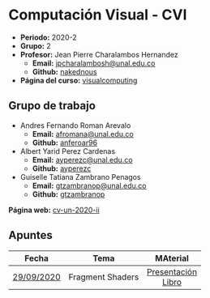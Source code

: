 # Computación Visual - CVI

- **Periodo:** 2020-2
- **Grupo:** 2
- **Profesor:** Jean Pierre Charalambos Hernandez
  - **Email:** jpcharalambosh@unal.edu.co
  - **Github:** [nakednous](https://github.com/nakednous)
- **Página del curso:** [visualcomputing](https://visualcomputing.github.io/)

## Grupo de trabajo

- Andres Fernando Roman Arevalo
  - **Email:** afromana@unal.edu.co
  - **Github:** [anferoar96](https://github.com/anferoar96)
- Albert Yarid Perez Cardenas
  - **Email:** ayperezc@unal.edu.co
  - **Github:** [ayperezc](https://github.com/ayperezc)
- Guiselle Tatiana Zambrano Penagos
  - **Email:** gtzambranop@unal.edu.co
  - **Github:** [gtzambranop](https://github.com/gtzambranop)

**Página web:** [cv-un-2020-ii](https://cv-un-2020-ii.github.io/)

## Apuntes

| Fecha	| Tema	| MAterial |
|	:---:	|	:---:	|	:---:	|
|	[29/09/2020](class_notes/29_09_2020.md)	|	Fragment Shaders	|[Presentación](https://visualcomputing.github.io/FragmentShaders/#) <br> 	[Libro](https://thebookofshaders.com/?lan=es)	|


